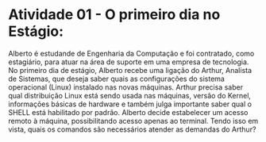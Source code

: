 # Atividade 01 - O primeiro dia no Estágio:

 Alberto é estudande de Engenharia da Computação e foi contratado, como estagiário, para atuar na área de suporte em uma empresa de tecnologia. No primeiro dia de estágio, Alberto recebe uma ligação do Arthur, Analista de Sistemas, que deseja saber quais as configurações do sistema operacional (Linux) instalado nas novas máquinas. Arthur precisa saber qual distribuição Linux está sendo usada nas máquinas, versão do Kernel, informações básicas de hardware e também julga importante saber qual o SHELL está habilitado por padrão. 
 Alberto decide estabelecer um acesso remoto à máquina, possibilitando acesso apenas ao terminal. Tendo isso em vista, quais os comandos são necessários atender as demandas do Arthur?
